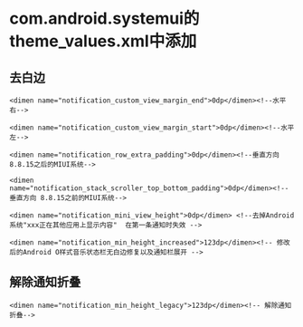 # com.android.systemui的theme_values.xml中添加

## 去白边

`<dimen name="notification_custom_view_margin_end">0dp</dimen><!--水平右-->`

`<dimen name="notification_custom_view_margin_start">0dp</dimen><!--水平左-->`

`<dimen name="notification_row_extra_padding">0dp</dimen><!--垂直方向 8.8.15之后的MIUI系统-->`

`<dimen name="notification_stack_scroller_top_bottom_padding">0dp</dimen><!--垂直方向 8.8.15之前的MIUI系统-->`

`<dimen name="notification_mini_view_height">0dp</dimen> <!--去掉Android系统"xxx正在其他应用上显示内容"  在第一条通知时失效 -->`

`<dimen name="notification_min_height_increased">123dp</dimen><!-- 修改后的Android O样式音乐状态栏无白边修复以及通知栏展开 -->`
## 解除通知折叠

`<dimen name="notification_min_height_legacy">123dp</dimen><!-- 解除通知折叠-->`

